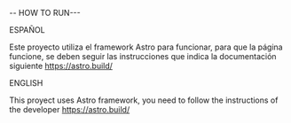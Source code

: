 -- HOW TO RUN---



ESPAÑOL

Este proyecto utiliza el framework Astro para funcionar, para que la página funcione, se deben seguir las instrucciones que indica la documentación siguiente
https://astro.build/


ENGLISH

This proyect uses Astro framework, you need to follow the instructions of the developer
https://astro.build/
